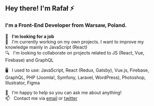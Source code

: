 ## Hey there! I'm Rafał ⚡

### I'm a Front-End Developer from Warsaw, Poland.

💼 &nbsp; **I'm looking for a job**<br/>
🤖 &nbsp; I'm currently working on my own projects. I want to improve my knowledge mainly in JavaScript (React)<br/>
🔍 &nbsp; I'm looking to collaborate on projects related to JS (React, Vue, Firebase) and GraphQL

🖥️ &nbsp; I used to use: JavaScript, React (Redux, Gatsby), Vue.js, Firebase, GraphQL, PHP (Joomla!, Symfony, Laravel, WordPress), Photoshop, Illustrator, Figma

👋 &nbsp; I'm happy to help so you can ask me about anything!<br/>
📫 &nbsp; Contact me via [email](mailto:hi@rawic.me) or [twitter](https://twitter.com/rafalwichowski)
